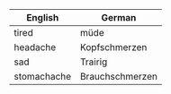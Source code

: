 | English | German |
|---------|--------|
| tired | müde |
| headache | Kopfschmerzen |
| sad | Trairig |
| stomachache | Brauchschmerzen |
